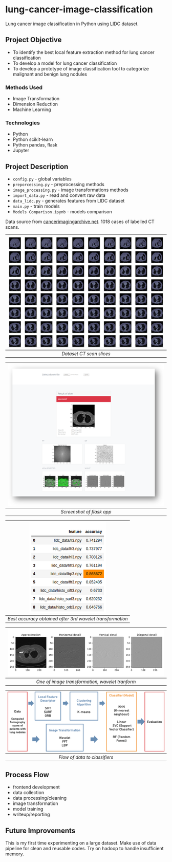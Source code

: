 # lung-cancer-image-classification
 Lung cancer image classification in Python using LIDC dataset. 

## Project Objective
- To identify the best local feature extraction method for lung cancer classification
- To develop a model for lung cancer classification
- To develop a prototype of image classification tool to categorize malignant and benign lung nodules

### Methods Used
* Image Transformation
* Dimension Reduction
* Machine Learning

### Technologies
* Python
* Python scikit-learn
* Python pandas, flask
* Jupyter

## Project Description
* `config.py` - global variables
* `preporcessing.py` - preprocessing methods
* `image_processing.py` - image transformations methods
* `import_data.py` - read and convert raw data
* `data_lidc.py` - generates features from LIDC dataset
* `main.py` - train models
* `Models Comparison.ipynb` - models comparison

Data source from [cancerimagingarchive.net](https://wiki.cancerimagingarchive.net/display/Public/LIDC-IDRI). 1018 cases of labelled CT scans.

| ![dataset CT scan slices](assets/ct.png) | 
|:--:| 
| *Dataset CT scan slices* |

| ![flask app](assets/flask.png) | 
|:--:| 
| *Screenshot of flask app* |

| ![accuracy score](assets/accuracy.png) | 
|:--:| 
| *Best accuracy obtained after 3rd wavelet transformation* |

| ![image wavelet transformation](assets/wavelet.png) | 
|:--:| 
| *One of image transformation, wavelet tranform* |

| ![process flow diagram](assets/process.png) | 
|:--:| 
| *Flow of data to classifiers* |

## Process Flow
- frontend development
- data collection
- data processing/cleaning
- image transformation
- model training
- writeup/reporting

## Future Improvements
This is my first time experimenting on a large dataset. Make use of data pipeline for clean and reusable codes. Try on hadoop to handle insufficient memory.
